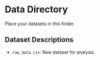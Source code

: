 # Data Directory

Place your datasets in this folder.

## Dataset Descriptions

- `raw_data.csv`: Raw dataset for analysis.